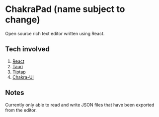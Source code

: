 # ChakraPad (name subject to change)

Open source rich text editor written using React.

## Tech involved

1. [React](https://reactjs.org)
2. [Tauri](https://tauri.app) 
3. [Tiptap](https://tiptap.dev)
4. [Chakra-UI](https://chakra-ui.com)

## Notes

Currently only able to read and write JSON files that have been exported from the editor.
